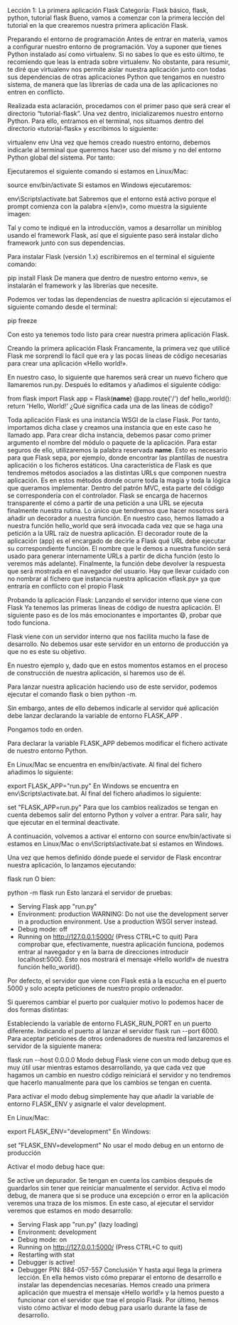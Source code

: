 Lección 1: La primera aplicación Flask
Categoría: Flask
básico, flask, python, tutorial flask
Bueno, vamos a comenzar con la primera lección del tutorial en la que crearemos nuestra primera aplicación Flask.

Preparando el entorno de programación
Antes de entrar en materia, vamos a configurar nuestro entorno de programación. Voy a suponer que tienes Python instalado así como virtualenv. Si no sabes lo que es esto último, te recomiendo que leas la entrada sobre virtualenv. No obstante, para resumir, te diré que virtualenv nos permite aislar nuestra aplicación junto con todas sus dependencias de otras aplicaciones Python que tengamos en nuestro sistema, de manera que las librerías de cada una de las aplicaciones no entren en conflicto.

Realizada esta aclaración, procedamos con el primer paso que será crear el directorio “tutorial-flask”. Una vez dentro, inicializaremos nuestro entorno Python. Para ello, entramos en el terminal, nos situamos dentro del directorio «tutorial-flask» y escribimos lo siguiente:

virtualenv env
Una vez que hemos creado nuestro entorno, debemos indicarle al terminal que queremos hacer uso del mismo y no del entorno Python global del sistema. Por tanto:

Ejecutaremos el siguiente comando si estamos en Linux/Mac:

source env/bin/activate
Si estamos en Windows ejecutaremos:

env\Scripts\activate.bat
Sabremos que el entorno está activo porque el prompt comienza con la palabra «(env)», como muestra la siguiente imagen:


Tal y como te indiqué en la introducción, vamos a desarrollar un miniblog usando el framework Flask, así que el siguiente paso será instalar dicho framework junto con sus dependencias.

Para instalar Flask (versión 1.x) escribiremos en el terminal el siguiente comando:

pip install Flask
De manera que dentro de nuestro entorno «env», se instalarán el framework y las librerías que necesite.

Podemos ver todas las dependencias de nuestra aplicación si ejecutamos el siguiente comando desde el terminal:

pip freeze

Con esto ya tenemos todo listo para crear nuestra primera aplicación Flask.

Creando la primera aplicación Flask
Francamente, la primera vez que utilicé Flask me sorprendí lo fácil que era y las pocas líneas de código necesarias para crear una aplicación «Hello world!».

En nuestro caso, lo siguiente que haremos será crear un nuevo fichero que llamaremos run.py. Después lo editamos y añadimos el siguiente código:

from flask import Flask
app = Flask(__name__)
@app.route('/')
def hello_world():
    return 'Hello, World!'
¿Qué significa cada una de las líneas de código?

Toda aplicación Flask es una instancia WSGI de la clase Flask. Por tanto, importamos dicha clase y creamos una instancia que en este caso he llamado app. Para crear dicha instancia, debemos pasar como primer argumento el nombre del módulo o paquete de la aplicación. Para estar seguros de ello, utilizaremos la palabra reservada __name__. Esto es necesario para que Flask sepa, por ejemplo, donde encontrar las plantillas de nuestra aplicación o los ficheros estáticos.
Una característica de Flask es que tendremos métodos asociados a las distintas URLs que componen nuestra aplicación. Es en estos métodos donde ocurre toda la magia y toda la lógica que queramos implementar. Dentro del patrón MVC, esta parte del código se correspondería con el controlador. Flask se encarga de hacernos transparente el cómo a partir de una petición a una URL se ejecuta finalmente nuestra rutina. Lo único que tendremos que hacer nosotros será añadir un decorador a nuestra función. En nuestro caso, hemos llamado a nuestra función hello_world que será invocada cada vez que se haga una petición a la URL raíz de nuestra aplicación.
El decorador route de la aplicación (app) es el encargado de decirle a Flask qué URL debe ejecutar su correspondiente función.
El nombre que le demos a nuestra función será usado para generar internamente URLs a partir de dicha función (esto lo veremos más adelante).
Finalmente, la función debe devolver la respuesta que será mostrada en el navegador del usuario.
Hay que llevar cuidado con no nombrar al fichero que instancia nuestra aplicación «flask.py» ya que entraría en conflicto con el propio Flask

Probando la aplicación Flask: Lanzando el servidor interno que viene con Flask
Ya tenemos las primeras líneas de código de nuestra aplicación. El siguiente paso es de los más emocionantes e importantes 😄, probar que todo funciona.

Flask viene con un servidor interno que nos facilita mucho la fase de desarrollo. No debemos usar este servidor en un entorno de producción ya que no es este su objetivo.

En nuestro ejemplo y, dado que en estos momentos estamos en el proceso de construcción de nuestra aplicación, sí haremos uso de él.

Para lanzar nuestra aplicación haciendo uso de este servidor, podemos ejecutar el comando flask o bien   python -m.

Sin embargo, antes de ello debemos indicarle al servidor qué aplicación debe lanzar declarando la variable de entorno  FLASK_APP .

Pongamos todo en orden.

Para declarar la variable FLASK_APP debemos modificar el fichero activate de nuestro entorno Python.

En Linux/Mac se encuentra en env/bin/activate. Al final del fichero añadimos lo siguiente:

export FLASK_APP="run.py"
En Windows se encuentra en env\Scripts\activate.bat. Al final del fichero añadimos lo siguiente:

set "FLASK_APP=run.py"
Para que los cambios realizados se tengan en cuenta debemos salir del entorno Python y volver a entrar. Para salir, hay que ejecutar en el terminal deactivate.

A continuación, volvemos a activar el entorno con source env/bin/activate si estamos en Linux/Mac o env\Scripts\activate.bat si estamos en Windows.

Una vez que hemos definido dónde puede el servidor de Flask encontrar nuestra aplicación, lo lanzamos ejecutando:

flask run
O bien:

python -m flask run
Esto lanzará el servidor de pruebas:

* Serving Flask app "run.py"
* Environment: production
  WARNING: Do not use the development server in a production environment.
  Use a production WSGI server instead.
* Debug mode: off
* Running on http://127.0.0.1:5000/ (Press CTRL+C to quit)
Para comprobar que, efectivamente, nuestra aplicación funciona, podemos entrar al navegador y en la barra de direcciones introducir localhost:5000. Esto nos mostrará el mensaje «Hello world!» de nuestra función hello_world().

Por defecto, el servidor que viene con Flask está a la escucha en el puerto 5000 y solo acepta peticiones de nuestro propio ordenador.

Si queremos cambiar el puerto por cualquier motivo lo podemos hacer de dos formas distintas:

Estableciendo la variable de entorno FLASK_RUN_PORT en un puerto diferente.
Indicando el puerto al lanzar el servidor flask run --port 6000.
Para aceptar peticiones de otros ordenadores de nuestra red lanzaremos el servidor de la siguiente manera:

flask run --host 0.0.0.0
Modo debug
Flask viene con un modo debug que es muy útil usar mientras estamos desarrollando, ya que cada vez que hagamos un cambio en nuestro código reiniciará el servidor y no tendremos que hacerlo manualmente para que los cambios se tengan en cuenta.

Para activar el modo debug simplemente hay que añadir la variable de entorno FLASK_ENV y asignarle el valor development.

En Linux/Mac:

export FLASK_ENV="development"
En Windows:

set "FLASK_ENV=development"
No usar el modo debug en un entorno de producción

Activar el modo debug hace que:

Se active un depurador.
Se tengan en cuenta los cambios después de guardarlos sin tener que reiniciar manualmente el servidor.
Activa el modo debug, de manera que si se produce una excepción o error en la aplicación veremos una traza de los mismos.
En este caso, al ejecutar el servidor veremos que estamos en modo desarrollo:

* Serving Flask app "run.py" (lazy loading)
* Environment: development
* Debug mode: on
* Running on http://127.0.0.1:5000/ (Press CTRL+C to quit)
* Restarting with stat
* Debugger is active!
* Debugger PIN: 884-057-557
Conclusión
Y hasta aquí llega la primera lección. En ella hemos visto cómo preparar el entorno de desarrollo e instalar las dependencias necesarias. Hemos creado una primera aplicación que muestra el mensaje «Hello world!» y la hemos puesto a funcionar con el servidor que trae el propio Flask. Por último, hemos visto cómo activar el modo debug para usarlo durante la fase de desarrollo.